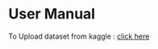 # User Manual
To Upload dataset from kaggle : <a href="https://medium.com/analytics-vidhya/how-to-fetch-kaggle-datasets-into-google-colab-ea682569851a"> click here </a>
